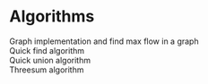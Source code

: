 # Algorithms

Graph implementation and find max flow in a graph <br/>
Quick find algorithm <br/>
Quick union algorithm <br/>
Threesum algorithm
